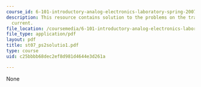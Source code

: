 ```yaml
---
course_id: 6-101-introductory-analog-electronics-laboratory-spring-2007
description: This resource contains solution to the problems on the transistor voltage
  current.
file_location: /coursemedia/6-101-introductory-analog-electronics-laboratory-spring-2007/c25bbbb68dec2ef8d981d4644e3d261a_st07_ps2solutio1.pdf
file_type: application/pdf
layout: pdf
title: st07_ps2solutio1.pdf
type: course
uid: c25bbbb68dec2ef8d981d4644e3d261a

---
```

None
